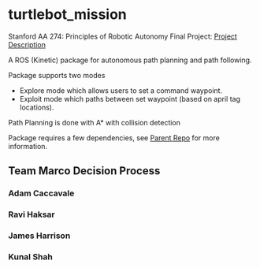 # turtlebot_mission
Stanford AA 274: Principles of Robotic Autonomy 
Final Project: [Project Description](/blob/master/AA274_Project.pdf)

A ROS (Kinetic) package for autonomous path planning and path following. 

Package supports two modes

* Explore mode which allows users to set a command waypoint.
* Exploit mode which paths between set waypoint (based on april tag locations).


Path Planning is done with A* with collision detection

Package requires a few dependencies, see [Parent Repo](https://github.com/StanfordASL/asl_turtlebot) for more information. 
## Team Marco Decision Process
### Adam Caccavale
### Ravi Haksar
### James Harrison
### Kunal Shah

